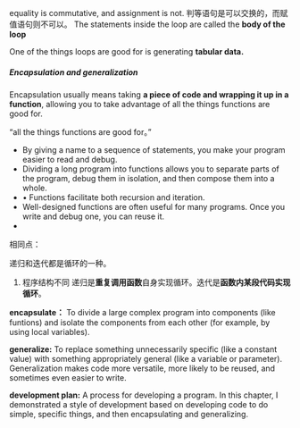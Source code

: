 equality is commutative, and assignment is not. 判等语句是可以交换的，而赋值语句则不可以。
The statements inside the loop are called the **body of the loop**

One of the things loops are good for is generating **tabular data.**

##### Encapsulation and generalization
Encapsulation usually means taking **a piece of code and wrapping it up in a function**, allowing you to take advantage of all the things functions are good for.

“all the things functions are good for。”
- By giving a name to a sequence of statements, you make your program easier to read and debug.
- Dividing a long program into functions allows you to separate parts of the program, debug them in isolation, and then compose them into a whole.
- • Functions facilitate both recursion and iteration.
- Well-designed functions are often useful for many programs. Once you write and debug one, you can reuse it.
- 
相同点：

递归和迭代都是循环的一种。

1. 程序结构不同
递归是**重复调用函数**自身实现循环。迭代是**函数内某段代码实现循环**。

**encapsulate：**
To divide a large complex program into components (like funtions) and isolate the components from each other (for example, by using local variables).

**generalize:**
To replace something unnecessarily specific (like a constant value) with something appropriately general (like a variable or parameter). Generalization makes code more versatile, more likely to be reused, and sometimes even easier to write.

**development plan:** 
A process for developing a program. In this chapter, I demonstrated a style of development based on developing code to do simple, specific things, and then encapsulating and generalizing.